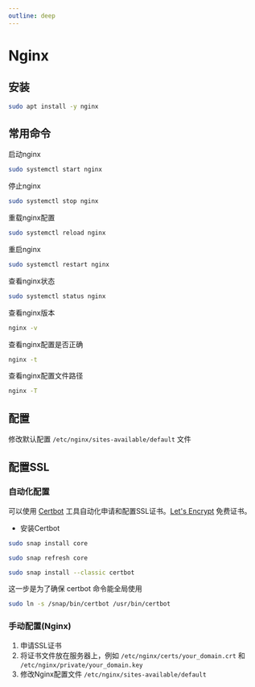 ```yaml
---
outline: deep
---
```


# Nginx

## 安装

```bash
sudo apt install -y nginx
```

## 常用命令

启动nginx

```bash
sudo systemctl start nginx
```

停止nginx

```bash
sudo systemctl stop nginx
```

重载nginx配置

```bash
sudo systemctl reload nginx
```

重启nginx

```bash
sudo systemctl restart nginx
```

查看nginx状态

```bash
sudo systemctl status nginx
```

查看nginx版本

```bash
nginx -v
```

查看nginx配置是否正确

```bash
nginx -t
```

查看nginx配置文件路径

```bash
nginx -T
```

## 配置

修改默认配置 `/etc/nginx/sites-available/default` 文件

<!--@include: server_cfg.md{41,}-->

## 配置SSL

### 自动化配置

可以使用 [Certbot](https://certbot.eff.org/) 工具自动化申请和配置SSL证书。[Let's Encrypt](https://letsencrypt.org/) 免费证书。

- 安装Certbot

```bash
sudo snap install core
```

```bash
sudo snap refresh core
```

```bash
sudo snap install --classic certbot
```

这一步是为了确保 certbot 命令能全局使用

```bash
sudo ln -s /snap/bin/certbot /usr/bin/certbot
```

### 手动配置(Nginx)

1. 申请SSL证书
2. 将证书文件放在服务器上，例如 `/etc/nginx/certs/your_domain.crt` 和 `/etc/nginx/private/your_domain.key`
3. 修改Nginx配置文件 `/etc/nginx/sites-available/default`

<!--@include: server_cfg.md{1,40}-->
